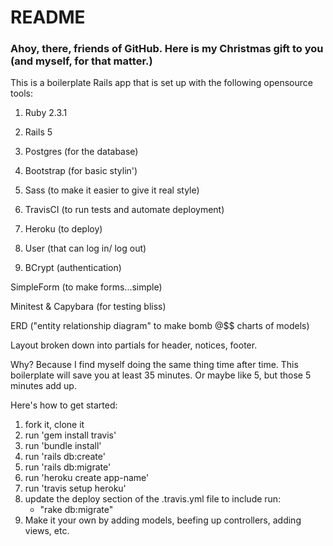 # README

### Ahoy, there, friends of GitHub. Here is my Christmas gift to you (and myself, for that matter.)

This is a boilerplate Rails app that is set up with the following opensource tools:

1. Ruby 2.3.1

2. Rails 5

3. Postgres (for the database)

4. Bootstrap (for basic stylin')

5. Sass (to make it easier to give it real style)

6. TravisCI (to run tests and automate deployment)

7. Heroku (to deploy)

8. User (that can log in/ log out)

9. BCrypt (authentication)

 SimpleForm (to make forms...simple)

 Minitest & Capybara (for testing bliss)

 ERD ("entity relationship diagram" to make bomb @$$ charts of models)

 Layout broken down into partials for header, notices, footer. 

Why? Because I find myself doing the same thing time after time. This boilerplate will save you at least 35 minutes. Or maybe like 5, but those 5 minutes add up. 

Here's how to get started:
1. fork it, clone it
2. run 'gem install travis'
3. run 'bundle install'
4. run 'rails db:create'
5. run 'rails db:migrate'
6. run 'heroku create app-name'
7. run 'travis setup heroku'
8. update the deploy section of the .travis.yml file to include
	run:
	 - "rake db:migrate"
9. Make it your own by adding models, beefing up controllers, adding views, etc. 